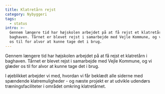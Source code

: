 ```yaml
---
title: Klatretårn rejst
category: Nybyggeri
tags:
  - status
intro: >-
  Gennem længere tid har højskolen arbejdet på at få rejst et klatretårn i
  baghaven. Tårnet er blevet rejst i samarbejde med Vejle Kommune, og vi glæder
  os til for alvor at kunne tage det i brug.
---
```

Gennem længere tid har højskolen arbejdet på at få rejst et klatretårn i baghaven. Tårnet er blevet rejst i samarbejde med Vejle Kommune, og vi glæder os til for alvor at kunne tage det i brug.

I øjeblikket arbejder vi med, hvordan vi får beklædt alle siderne med spændende klatremuligheder - og næste projekt er at udvikle udendørs træningsfaciliteter i området omkring klatretårnet.
